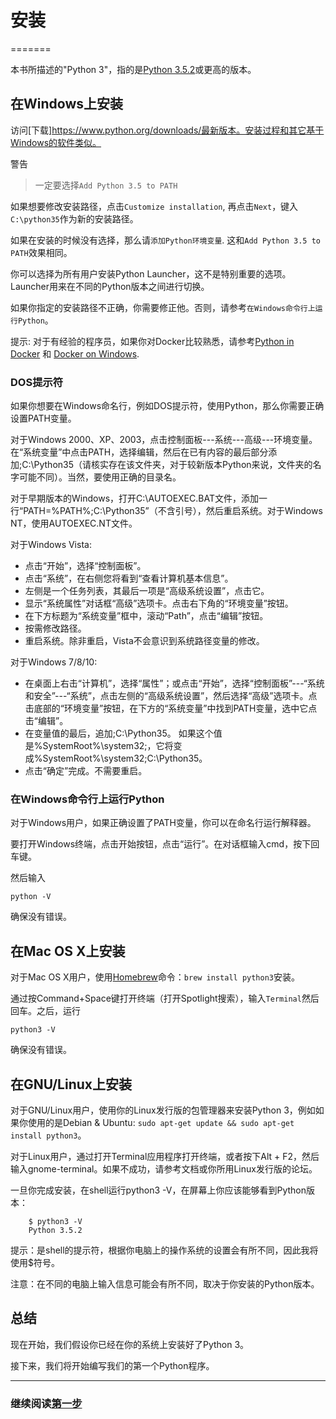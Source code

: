 # 安装
=======

本书所描述的"Python 3"，指的是[Python 3.5.2](https://www.python.org/downloads/)或更高的版本。

## 在Windows上安装

访问[下载]https://www.python.org/downloads/最新版本。安装过程和其它基于Windows的软件类似。

警告
> 一定要选择`Add Python 3.5 to PATH`

如果想要修改安装路径，点击`Customize installation`, 再点击`Next`，键入`C:\python35`作为新的安装路径。

如果在安装的时候没有选择，那么请`添加Python环境变量`. 这和`Add Python 3.5 to PATH`效果相同。

你可以选择为所有用户安装Python Launcher，这不是特别重要的选项。Launcher用来在不同的Python版本之间进行切换。

如果你指定的安装路径不正确，你需要修正他。否则，请参考`在Windows命令行上运行Python`。

提示: 对于有经验的程序员，如果你对Docker比较熟悉，请参考[Python in Docker](https://hub.docker.com/_/python/) 和 [Docker on Windows](https://docs.docker.com/windows/).

### DOS提示符

如果你想要在Windows命名行，例如DOS提示符，使用Python，那么你需要正确设置PATH变量。

对于Windows 2000、XP、2003，点击控制面板---系统---高级---环境变量。在“系统变量”中点击PATH，选择编辑，然后在已有内容的最后部分添加;C:\Python35（请核实存在该文件夹，对于较新版本Python来说，文件夹的名字可能不同）。当然，要使用正确的目录名。

对于早期版本的Windows，打开C:\AUTOEXEC.BAT文件，添加一行“PATH=%PATH%;C:\Python35”（不含引号），然后重启系统。对于Windows NT，使用AUTOEXEC.NT文件。

对于Windows Vista:

*	点击“开始”，选择“控制面板”。
*	点击“系统”，在右侧您将看到“查看计算机基本信息”。
*	左侧是一个任务列表，其最后一项是“高级系统设置”，点击它。
*	显示“系统属性”对话框“高级”选项卡。点击右下角的“环境变量”按钮。
*	在下方标题为“系统变量”框中，滚动“Path”，点击“编辑”按钮。
*	按需修改路径。
*	重启系统。除非重启，Vista不会意识到系统路径变量的修改。

对于Windows 7/8/10:

*	在桌面上右击“计算机”，选择“属性”；或点击“开始”，选择“控制面板”---“系统和安全”---“系统”，点击左侧的“高级系统设置”，然后选择“高级”选项卡。点击底部的“环境变量”按钮，在下方的“系统变量”中找到PATH变量，选中它点击“编辑”。
*	在变量值的最后，追加;C:\Python35。
如果这个值是%SystemRoot%\system32;，它将变成%SystemRoot%\system32;C:\Python35。
*	点击“确定”完成。不需要重启。

### 在Windows命令行上运行Python

对于Windows用户，如果正确设置了PATH变量，你可以在命名行运行解释器。

要打开Windows终端，点击开始按钮，点击“运行”。在对话框输入cmd，按下回车键。

然后输入

```
python -V
```

确保没有错误。

## 在Mac OS X上安装

对于Mac OS X用户，使用[Homebrew](http://brew.sh)命令：`brew install python3`安装。

通过按Command+Space键打开终端（打开Spotlight搜索），输入`Terminal`然后回车。之后，运行

```
python3 -V
```

确保没有错误。

## 在GNU/Linux上安装

对于GNU/Linux用户，使用你的Linux发行版的包管理器来安装Python 3，例如如果你使用的是Debian & Ubuntu: `sudo apt-get update && sudo apt-get install python3`。

对于Linux用户，通过打开Terminal应用程序打开终端，或者按下Alt + F2，然后输入gnome-terminal。如果不成功，请参考文档或你所用Linux发行版的论坛。

一旦你完成安装，在shell运行python3 -V，在屏幕上你应该能够看到Python版本：

```
	$ python3 -V
	Python 3.5.2
```

提示：是shell的提示符，根据你电脑上的操作系统的设置会有所不同，因此我将使用$符号。

注意：在不同的电脑上输入信息可能会有所不同，取决于你安装的Python版本。

## 总结

现在开始，我们假设你已经在你的系统上安装好了Python 3。

接下来，我们将开始编写我们的第一个Python程序。

--------------------------------------------------

### 继续阅读[第一步](a-byte-of-python3/first_steps.md)
